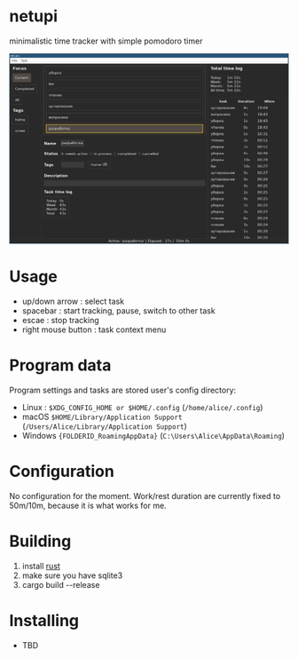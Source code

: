 # netupi
minimalistic time tracker with simple pomodoro timer

![screenshot](screenshot.png)

# Usage
- up/down arrow : select task
- spacebar : start tracking, pause, switch to other task
- escae : stop tracking
- right mouse button : task context menu

# Program data
Program settings and tasks are stored user's config directory:
- Linux : `$XDG_CONFIG_HOME or $HOME/.config` (`/home/alice/.config`)
- macOS	`$HOME/Library/Application Support`	(`/Users/Alice/Library/Application Support`)
- Windows	`{FOLDERID_RoamingAppData}` (`C:\Users\Alice\AppData\Roaming`)

# Configuration
No configuration for the moment. Work/rest duration are currently
fixed to 50m/10m, because it is what works for me.

# Building
1. install [rust](https://www.rust-lang.org/tools/install)
2. make sure you have sqlite3
3. cargo build --release

# Installing
- TBD
